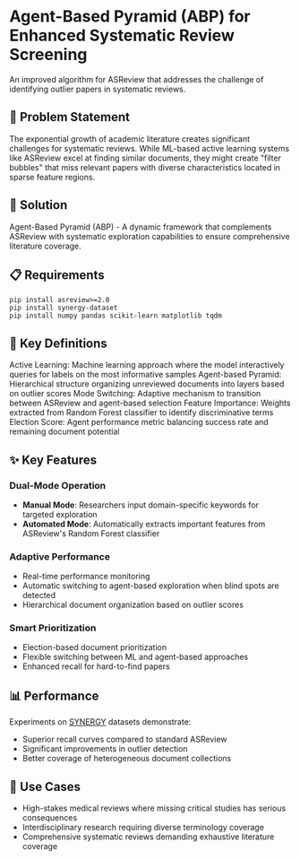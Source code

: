 # Agent-Based Pyramid (ABP) for Enhanced Systematic Review Screening

An improved algorithm for ASReview that addresses the challenge of identifying outlier papers in systematic reviews.

## 🐼 Problem Statement

The exponential growth of academic literature creates significant challenges for systematic reviews. While ML-based active learning systems like ASReview excel at finding similar documents, they might create "filter bubbles" that miss relevant papers with diverse characteristics located in sparse feature regions.

## 🚀 Solution

Agent-Based Pyramid (ABP) - A dynamic framework that complements ASReview with systematic exploration capabilities to ensure comprehensive literature coverage.

## 📋 Requirements
```
pip install asreview>=2.0
pip install synergy-dataset
pip install numpy pandas scikit-learn matplotlib tqdm
```
## 🎯 Key Definitions

Active Learning: Machine learning approach where the model interactively queries for labels on the most informative samples
Agent-based Pyramid: Hierarchical structure organizing unreviewed documents into layers based on outlier scores
Mode Switching: Adaptive mechanism to transition between ASReview and agent-based selection
Feature Importance: Weights extracted from Random Forest classifier to identify discriminative terms
Election Score: Agent performance metric balancing success rate and remaining document potential

## ✨ Key Features

### Dual-Mode Operation
- **Manual Mode**: Researchers input domain-specific keywords for targeted exploration
- **Automated Mode**: Automatically extracts important features from ASReview's Random Forest classifier

### Adaptive Performance
- Real-time performance monitoring
- Automatic switching to agent-based exploration when blind spots are detected
- Hierarchical document organization based on outlier scores

### Smart Prioritization
- Election-based document prioritization
- Flexible switching between ML and agent-based approaches
- Enhanced recall for hard-to-find papers

## 📊 Performance

Experiments on [SYNERGY](https://github.com/asreview/synergy-dataset) datasets demonstrate:
- Superior recall curves compared to standard ASReview
- Significant improvements in outlier detection
- Better coverage of heterogeneous document collections

## 🔧 Use Cases

- High-stakes medical reviews where missing critical studies has serious consequences
- Interdisciplinary research requiring diverse terminology coverage
- Comprehensive systematic reviews demanding exhaustive literature coverage

